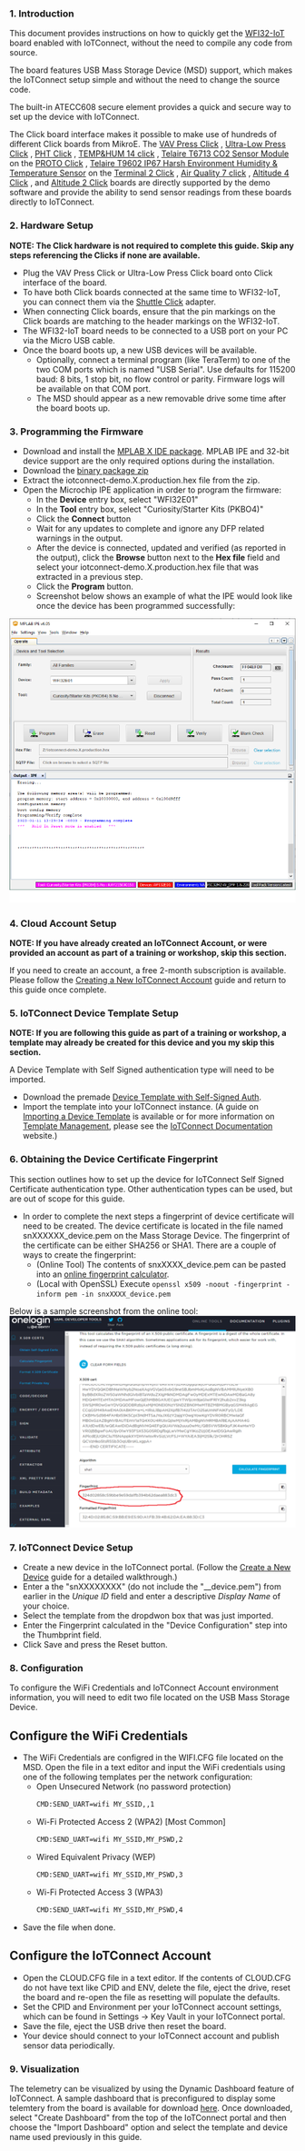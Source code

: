 ### 1. Introduction

This document provides instructions on how to quickly get the [WFI32-IoT](https://www.microchip.com/en-us/development-tool/ev36w50a) board enabled with IoTConnect, without the need to compile any code from source.

The board features USB Mass Storage Device (MSD) support, which makes the IoTConnect setup simple and without the need
to change the source code.

The built-in ATECC608 secure element provides a quick and secure way 
to set up the device with IoTConnect.

The Click board interface makes it possible to make use of hundreds of different Click boards from MikroE.
The [VAV Press Click](https://www.mikroe.com/vav-press-click) 
, [Ultra-Low Press Click](https://www.mikroe.com/ultra-low-press-click)
, [PHT Click](https://www.mikroe.com/pht-click)
, [TEMP&HUM 14 click](https://www.mikroe.com/temphum-14-click)
, [Telaire T6713 CO2 Sensor Module](https://www.amphenol-sensors.com/en/telaire/co2/525-co2-sensor-modules/3399-t6713) on the [PROTO Click](https://www.mikroe.com/proto-click)
, [Telaire T9602 IP67 Harsh Environment Humidity & Temperature Sensor](https://www.amphenol-sensors.com/en/telaire/humidity/527-humidity-sensors/3224-t9602) on the [Terminal 2 Click](https://www.mikroe.com/terminal-2-click)
, [Air Quality 7 click](https://www.mikroe.com/air-quality-7-click)
, [Altitude 4 Click](https://www.mikroe.com/altitude-4-click)
, and [Altitude 2 Click](https://www.mikroe.com/altitude-2-click)
boards are directly supported by the demo software and provide 
the ability to send sensor readings from these boards directly to IoTConnect.

### 2. Hardware Setup
**NOTE: The Click hardware is not required to complete this guide. Skip any steps referencing the Clicks if none are available.**

* Plug the VAV Press Click or Ultra-Low Press Click board onto Click interface of the board.
* To have both Click boards connected at the same time to WFI32-IoT, you can connect them via the
[Shuttle Click](https://www.mikroe.com/shuttle-click) adapter.
* When connecting Click boards, ensure that the pin markings on the Click boards are matching to the header markings on the WFI32-IoT.
* The WFI32-IoT board needs to be connected to a USB port on your PC via the Micro USB cable.
* Once the board boots up, a new USB devices will be available. 
  * Optionally, connect a terminal program (like TeraTerm) to one of the two COM ports
which is named "USB Serial". Use defaults for 115200 baud: 8 bits, 1 stop bit, no flow control or parity. 
Firmware logs will be available on that COM port. 
  * The MSD should appear as a new removable drive some time after the board boots up.

### 3. Programming the Firmware

* Download and install the [MPLAB X IDE package](https://www.microchip.com/en-us/tools-resources/develop/mplab-x-ide). 
MPLAB IPE and 32-bit device support are the only required options during the installation.
* Download the [binary package zip](https://saleshosted.z13.web.core.windows.net/sdk/AzureRTOS/iotconnect-demo-wfi32-040523.zip)
* Extract the iotconnect-demo.X.production.hex file from the zip.
* Open the Microchip IPE application in order to program the firmware: 
  * In the **Device** entry box, select "WFI32E01"
  * In the **Tool** entry box, select "Curiosity/Starter Kits (PKBO4)"
  * Click the **Connect** button
  * Wait for any updates to complete and ignore any DFP related warnings in the output.
  * After the device is connected, updated and verified (as reported in the output), click the **Browse** button next to the **Hex file** field and select your iotconnect-demo.X.production.hex file that was extracted in a previous step.
  * Click the **Program** button.
  * Screenshot below shows an example of what the IPE would look like once the device has been programmed successfully:

![IPE Screenshot](assets/ipe.png "IPE Screenshot")

### 4. Cloud Account Setup
**NOTE: If you have already created an IoTConnect Account, or were provided an account as part of a training or workshop, skip this section.**

If you need to create an account, a free 2-month subscription is available.  Please follow the [Creating a New IoTConnect Account](https://github.com/avnet-iotconnect/avnet-iotconnect.github.io/blob/main/documentation/iotconnect/subscription/subscription.md) guide and return to this guide once complete.

### 5. IoTConnect Device Template Setup
**NOTE: If you are following this guide as part of a training or workshop, a template may already be created for this device and you my skip this section.**

A Device Template with Self Signed authentication type will need to be imported.
* Download the premade [Device Template with Self-Signed Auth](https://github.com/avnet-iotconnect/avnet-iotconnect.github.io/blob/main/documentation/iotc-azurertos-sdk/samples/wfi32iot/templates/device/wfi32ss_device_template.JSON).
* Import the template into your IoTConnect instance. (A guide on [Importing a Device Template](https://github.com/avnet-iotconnect/avnet-iotconnect.github.io/blob/main/documentation/iotconnect/import_device_template.md) is available or for more information on [Template Management](https://docs.iotconnect.io/iotconnect/user-manuals/devices/template-management/), please see the [IoTConnect Documentation](https://iotconnect.io) website.)

### 6. Obtaining the Device Certificate Fingerprint
This section outlines how to set up the device for IoTConnect Self Signed Certificate authentication type.
Other authentication types can be used, but are out of scope for this guide.

* In order to complete the next steps a fingerprint of device certificate will need to be created.
The device certificate is located in the file named snXXXXXX_device.pem on the Mass Storage Device.
The fingerprint of the certificate can be either SHA256 or SHA1.
There are a couple of ways to create the fingerprint:
   * (Online Tool) The contents of snxXXXX_device.pem can be pasted into an [online fingerprint calculator](https://www.samltool.com/fingerprint.php).
   * (Local with OpenSSL) Execute ``` openssl x509 -noout -fingerprint -inform pem -in snxXXXX_device.pem ```

Below is a sample screenshot from the online tool:
![Fingerprint Web Site Screenshot](assets/fingerprint.png "Fingerprint Web Site Screenshot")

### 7. IoTConnect Device Setup
* Create a new device in the IoTConnect portal. (Follow the [Create a New Device](https://github.com/avnet-iotconnect/avnet-iotconnect.github.io/blob/main/documentation/iotconnect/create_new_device.md) guide for a detailed walkthrough.)
* Enter a the "snXXXXXXXX" (do not include the "__device.pem") from earlier in the *Unique ID* field and enter a descriptive *Display Name* of your choice.
* Select the template from the dropdwon box that was just imported.
* Enter the Fingerprint calculated in the "Device Configuration" step into the Thumbprint field.
* Click Save and press the Reset button.

### 8. Configuration
To configure the WiFi Credentials and IoTConnect Account environment information, you will need to edit two file located on the USB Mass Storage Device.

## Configure the WiFi Credentials
* The WiFi Credentials are configred in the WIFI.CFG file located on the MSD. Open the file in a text editor and input the WiFi credentials using one of the
following templates per the network configuration:
   - Open Unsecured Network (no password protection)
        ```bash
        CMD:SEND_UART=wifi MY_SSID,,1
        ```
    - Wi-Fi Protected Access 2 (WPA2) [Most Common]
        ```bash
        CMD:SEND_UART=wifi MY_SSID,MY_PSWD,2
        ```
    - Wired Equivalent Privacy (WEP)
        ```bash
        CMD:SEND_UART=wifi MY_SSID,MY_PSWD,3
        ```
    - Wi-Fi Protected Access 3 (WPA3)
        ```bash
        CMD:SEND_UART=wifi MY_SSID,MY_PSWD,4
        ```
* Save the file when done.

## Configure the IoTConnect Account
* Open the CLOUD.CFG file in a text editor. If the contents of CLOUD.CFG do not have text like CPID and ENV, 
delete the file, eject the drive, reset the board and re-open the file as resetting will populate the defaults.
* Set the CPID and Environment per your IoTConnect account settings, which can be found in Settings -> Key Vault in your IoTConnect portal.
* Save the file, eject the USB drive then reset the board.
* Your device should connect to your IoTConnect account and publish sensor data periodically.

### 9. Visualization
The telemetry can be visualized by using the Dynamic Dashboard feature of IoTConnect. A sample dashboard that is preconfigured to display some telemtery from the board is available for download [here](https://github.com/avnet-iotconnect/avnet-iotconnect.github.io/blob/main/documentation/iotc-azurertos-sdk/samples/wfi32iot/templates/dashboards/wfi32iot_quickstart_dashboard_export.json). Once downloaded, select "Create Dashboard" from the top of the IoTConnect portal and then choose the "Import Dashboard" option and select the template and device name used previously in this guide.
